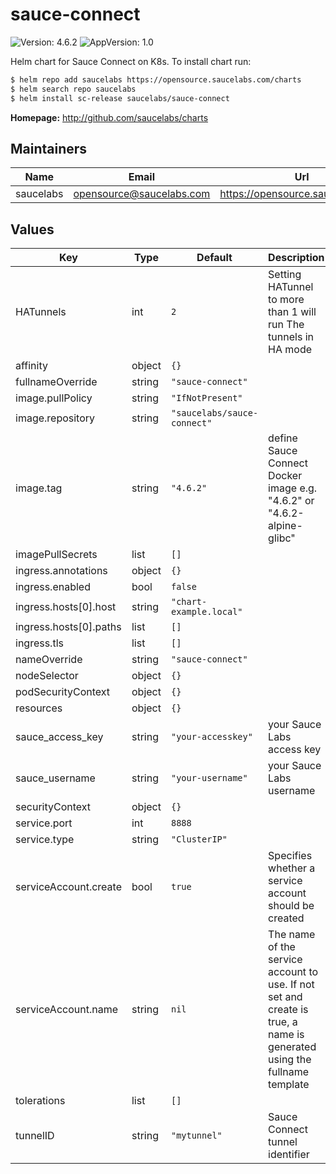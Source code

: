 # sauce-connect

![Version: 4.6.2](https://img.shields.io/badge/Version-4.6.2-informational?style=flat-square) ![AppVersion: 1.0](https://img.shields.io/badge/AppVersion-1.0-informational?style=flat-square)

Helm chart for Sauce Connect on K8s. To install chart run:

```sh
$ helm repo add saucelabs https://opensource.saucelabs.com/charts
$ helm search repo saucelabs
$ helm install sc-release saucelabs/sauce-connect
```

**Homepage:** <http://github.com/saucelabs/charts>

## Maintainers

| Name | Email | Url |
| ---- | ------ | --- |
| saucelabs | opensource@saucelabs.com | https://opensource.saucelabs.com |

## Values

| Key | Type | Default | Description |
|-----|------|---------|-------------|
| HATunnels | int | `2` | Setting HATunnel to more than 1 will run The tunnels in HA mode |
| affinity | object | `{}` |  |
| fullnameOverride | string | `"sauce-connect"` |  |
| image.pullPolicy | string | `"IfNotPresent"` |  |
| image.repository | string | `"saucelabs/sauce-connect"` |  |
| image.tag | string | `"4.6.2"` | define Sauce Connect Docker image e.g. "4.6.2" or "4.6.2-alpine-glibc" |
| imagePullSecrets | list | `[]` |  |
| ingress.annotations | object | `{}` |  |
| ingress.enabled | bool | `false` |  |
| ingress.hosts[0].host | string | `"chart-example.local"` |  |
| ingress.hosts[0].paths | list | `[]` |  |
| ingress.tls | list | `[]` |  |
| nameOverride | string | `"sauce-connect"` |  |
| nodeSelector | object | `{}` |  |
| podSecurityContext | object | `{}` |  |
| resources | object | `{}` |  |
| sauce_access_key | string | `"your-accesskey"` | your Sauce Labs access key |
| sauce_username | string | `"your-username"` | your Sauce Labs username |
| securityContext | object | `{}` |  |
| service.port | int | `8888` |  |
| service.type | string | `"ClusterIP"` |  |
| serviceAccount.create | bool | `true` | Specifies whether a service account should be created |
| serviceAccount.name | string | `nil` | The name of the service account to use. If not set and create is true, a name is generated using the fullname template |
| tolerations | list | `[]` |  |
| tunnelID | string | `"mytunnel"` | Sauce Connect tunnel identifier |
